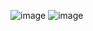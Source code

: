 ![image](https://user-images.githubusercontent.com/50084909/146934365-86c33446-c4d8-4d0b-81b4-8f0c98e72f57.png)
![image](https://user-images.githubusercontent.com/50084909/146934399-7d7735b1-6359-48d6-83ea-26928ae4aea8.png)

